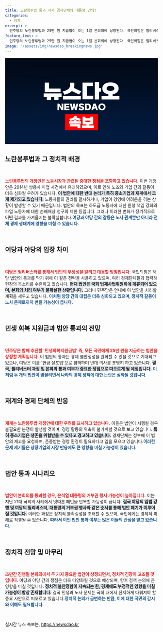 ```yaml
---
title: 노란봉투법 통과 저지 경제단체의 대통령 건의!
categories:
  - 정치
excerpt: >
  민주당의 노란봉투법과 25만 원 지급법이 오는 1일 본회의에 상정된다. 국민의힘은 필리버스터로 저지에 나서며, 대통령의 거부권 행사 가능성도 대두. 법안의 향방이 쟁점으로 떠오르는 가운데, 여야의 치열한 충돌 예고!
feature_text: >
  민주당의 노란봉투법과 25만 원 지급법이 오는 1일 본회의에 상정된다. 국민의힘은 필리버스터로 저지에 나서며, 대통령의 거부권 행사 가능성도 대두. 법안의 향방이 쟁점으로 떠오르는 가운데, 여야의 치열한 충돌 예고!
image: '/assets/img/newsdao_breakingnews.jpg'
---
```


<p><img src="/assets/img/newsdao_breakingnews.jpg" alt="ranknews 속보" /></p>

<h2 data-ke-size="size26">노란봉투법과 그 정치적 배경</h2>

<p data-ke-size="size16">&nbsp;</p>

<p><b><span style="color: #ee2323;">노란봉투법의 개정안은 노동시장과 관련된 중대한 쟁점을 포함하고 있습니다.</span></b> 이번 개정안은 2014년 쌍용차 파업 사건에서 유래하였으며, 이로 인해 노조와 기업 간의 갈등이 더욱 심화될 우려가 있습니다. <b><span style="background-color: #21538527;">이 법안에 대한 반대 논리가 특히 중소기업과 재계에서 크게 제기되고 있습니다.</span></b> 노동자들의 권리를 괄시하거나, 기업이 경영에 어려움을 겪는 상황이 발생할 수 있기 때문입니다. 법안의 목표는 하도급 노동자에 대한 원청 책임 강화와 파업 노동자에 대한 손해배상 청구의 제한 등입니다. 그러나 이러한 변화가 장기적으로 어떤 결과를 가져올지는 불확실합니다.<b><span style="color: #1a5490;">여당과 야당 간의 갈등은 노사 관계뿐만 아니라 전체 경제 생태계에 영향을 미칠 수 있습니다.</span></b> </p>

<p data-ke-size="size16">&nbsp;</p>

<h2 data-ke-size="size26">여당과 야당의 입장 차이</h2>

<p data-ke-size="size16">&nbsp;</p>

<p><b><span style="color: #ee2323;">여당은 필리버스터를 통해서 법안의 부당성을 알리고 대응할 방침입니다.</span></b> 국민의힘은 해당 법안의 통과를 막기 위해 이 같은 전략을 사용하고 있으며, 여러 경제단체들과 협력해 현장의 목소리를 수렴하고 있습니다. <b><span style="background-color: #21538527;">현재 법안은 국회 법제사법위원회에 계류되어 있으며, 본회의 처리 여부가 불확실한 상황입니다.</span></b> 그러나 민주당은 연내에 이 법안을 처리할 계획을 세우고 있습니다. <b><span style="color: #1a5490;">이처럼 양당 간의 대립은 더욱 심화되고 있으며, 정치적 갈등이 노사 문제로까지 번질 가능성이 큽니다.</span></b> </p>

<p data-ke-size="size16">&nbsp;</p>

<h2 data-ke-size="size26">민생 회복 지원금과 법안 통과의 전망</h2>

<p data-ke-size="size16">&nbsp;</p>

<p><b><span style="color: #ee2323;">민주당은 함께 추진할 '민생회복지원금법' 즉, 모든 국민에게 25만 원을 지급하는 법안을 상정할 계획입니다.</span></b> 이 법안의 통과는 경제 불안정성을 완화할 수 있을 것으로 기대되고 있으나, 여당은 이를 '현금 살포법'으로 폄하하며 반대 의사를 분명히 하고 있습니다. <b><span style="background-color: #21538527;">결국, 필리버스터 과정 및 본회의 통과 여부가 중요한 쟁점으로 떠오르게 될 예정입니다.</span></b> <b><span style="color: #1a5490;">이처럼 두 개의 법안이 맞물리면서 나라의 경제 정책에 대한 논란은 심화될 것입니다.</span></b> </p>

<p data-ke-size="size16">&nbsp;</p>

<h2 data-ke-size="size26">재계와 경제 단체의 반응</h2>

<p data-ke-size="size16">&nbsp;</p>

<p><b><span style="color: #ee2323;">재계는 노란봉투법 개정안에 대한 우려를 표시하고 있습니다.</span></b> 이들은 법안이 시행될 경우 불필요한 분쟁이 발생할 것이며, 경영 활동의 위축이 불가피할 것으로 보고 있습니다. <b><span style="background-color: #21538527;">특히 중소기업은 생존을 위협받을 수 있다고 경고하고 있습니다.</span></b> 경제단체는 정부에 이 법안의 재고를 요청하며, 존중받는 경영 환경이 필요하다고 입을 모으고 있습니다.<b><span style="color: #1a5490;">이러한 문제 제기들은 상장기업의 시장 반응에도 큰 영향을 미칠 가능성이 있습니다.</span></b></p>

<p data-ke-size="size16">&nbsp;</p>

<h2 data-ke-size="size26">법안 통과 시나리오</h2>

<p data-ke-size="size16">&nbsp;</p>

<p><b><span style="color: #ee2323;">법안이 본회의를 통과할 경우, 윤석열 대통령의 거부권 행사 가능성이 높아집니다.</span></b> 이는 지난 21대 국회의 사례에서 잇따른 패턴을 반복할 가능성이 큽니다. <b><span style="background-color: #21538527;">결국 야당의 입법 강행 및 여당의 필리버스터, 대통령의 거부권 행사와 같은 순서를 통해 법안 폐기가 이루어질 것입니다.</span></b> 이러한 과정은 정치적 불확실성을 초래할 수 있으며, 국민에게는 경제적 피해로 직결될 수 있습니다. <b><span style="color: #1a5490;">따라서 이번 법안 통과 여부는 많은 이들의 관심을 받고 있습니다.</span></b></p>

<p data-ke-size="size16">&nbsp;</p>

<h2 data-ke-size="size26">정치적 전망 및 마무리</h2>

<p data-ke-size="size16">&nbsp;</p>

<p><b><span style="color: #ee2323;">조만간 진행될 본회의에서 두 가지 중요한 법안이 상정되면서, 정치적 긴장이 고조될 것입니다.</span></b> 여당과 야당 간의 쟁점은 더욱 다양화될 것으로 예상되며, 향후 정책 논의에 큰 영향을 미칠 것입니다. <b><span style="background-color: #21538527;">정치적 불안정함이 지속되는 한, 경제에도 부정적인 영향을 미칠 가능성이 항상 존재합니다.</span></b> 결국 민생과 노사 문제는 국회 내에서 진지하게 다뤄져야 할 중요 사안으로 떠오르고 있습니다.<b><span style="color: #1a5490;">정치적 논의가 급변하는 만큼, 이에 대한 국민의 감시와 이해도 필요합니다.</span></b></p>

<p data-ke-size="size16">&nbsp;</p>
실시간 뉴스 속보는, <a href="https://newsdao.kr" rel="dofollow">https://newsdao.kr</a>


